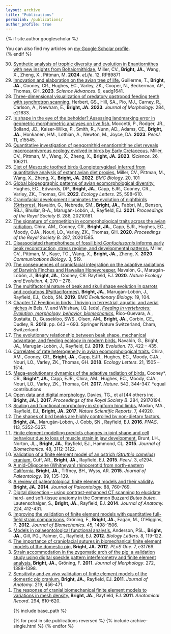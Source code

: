 ```yaml
---
layout: archive
title: "Publications"
permalink: /publications/
author_profile: true
---
```


{% if site.author.googlescholar %}
  <div class="wordwrap">You can also find my articles on <a href="{{site.author.googlescholar}}">my Google Scholar profile</a>.</div>
{% endif %}

<ol reversed> 
  <li><a href="https://elifesciences.org/articles/89871">Synthetic analysis of trophic diversity and evolution in Enantiornithes with new insights from Bohaiornithidae.</a> Miller, CV., <b>Bright, JA.</b>, Wang, X., Zheng, X., Pittman, M. <b>2024</b>. <i>eLife</i>. 12, RP89871</li>
  <li><a href="https://www.science.org/doi/full/10.1126/sciadv.adg1641">Innovation and elaboration on the avian tree of life.</a> Guillerme, T., <b>Bright, JA.</b>, Cooney, CR., Hughes, EC., Varley, ZK., Cooper, N., Beckerman, AP., Thomas, GH. <b>2023</b>.  <i>Science Advances</i>. 9, eadg1641.</li>
  <li><a href="https://onlinelibrary.wiley.com/doi/abs/10.1002/jmor.21633">Three-dimensional visualization of predatory gastropod feeding teeth with synchrotron scanning.</a> Herbert, GS., Hill, SA., Pio, MJ., Carney, R., Carlson, A., Newham, E., <b>Bright, JA.</b> <b>2023</b>.  <i>Journal of Morphology.</i> 284, e21633.</li>
  <li><a href="https://peerj.com/articles/15545/">Is shape in the eye of the beholder? Assessing landmarking error in geometric morphometric analyses on live fish.</a> Moccetti, P., Rodger, JR., Bolland, JD., Kaiser-Wilks, P., Smith, R., Nunn, AD., Adams, CE., <b>Bright, JA.</b>, Honkanen, HM., Lothian, A., Newton, M., Joyce, DA. <b>2023</b>. <i>PeerJ.</i> 11, e15545.</li>
  <li><a href="https://www.cell.com/iscience/fulltext/S2589-0042(23)00288-2">Quantitative investigation of pengornithid enantiornithine diet reveals macrocarnivorous ecology evolved in birds by Early Cretaceous.</a> Miller, CV., Pittman, M., Wang, X., Zheng, X., <b>Bright, JA.</b> <b>2023</b>. <i>iScience.</i> 26, 106211.</li>
  <li><a href="https://link.springer.com/article/10.1186/s12915-022-01294-3">Diet of Mesozoic toothed birds (Longipterygidae) inferred from quantitative analysis of extant avian diet proxies.</a> Miller, CV., Pittman, M., Wang, X., Zheng, X., <b>Bright, JA.</b> <b>2022</b>. <i>BMC Biology.</i> 20, 101</li>
  <li><a href="https://onlinelibrary.wiley.com/doi/full/10.1111/ele.13905">Global biogeographic patterns of avian ecomorphological diversity.</a> Hughes, EC., Edwards, DP., <b>Bright, JA.</b>, Capp, EJR., Cooney, CR., Varley, ZK., Thomas, GH. <b>2022</b>. <i>Ecology Letters.</i> 25, 598-610.</li>
  <li><a href="https://royalsocietypublishing.org/doi/full/10.1098/rspb.2021.0181">Craniofacial development illuminates the evolution of nightbirds (Strisores).</a> Navalón, G., Nebreda, SM., <b>Bright, JA.</b>, Fabbri, M., Benson, RBJ., Bhullar, B-A., Marugán-Lobón, J., Rayfield, EJ. <b>2021</b>. <i>Proceedings of the Royal Society B.</i> 288, 20210181.</li>
  <li><a href="https://royalsocietypublishing.org/doi/full/10.1098/rspb.2020.1585">The signature of competition in ecomorphological traits across the avian radiation.</a> Chira, AM., Cooney, CR., <b>Bright, JA.</b>, Capp, EJR., Hughes, EC., Moody, CJA., Nouri, LO., Varley, ZK., Thomas, GH. <b>2020</b>. <i>Proceedings of the Royal Society B.</i> 287, 20201585.</li>
  <li><a href="https://www.nature.com/articles/s42003-020-01252-1">Disassociated rhamphotheca of fossil bird <i>Confuciusornis</i> informs early beak reconstruction, stress regime, and developmental patterns.</a> Miller, CV., Pittman, M., Kaye, TG., Wang, X., <b>Bright, JA.</b>, Zheng, X. <b>2020</b>. <i>Communications Biology</i>. 3, 519.</li>
  <li><a href="https://www.nature.com/articles/s41559-019-1092-y">The consequences of craniofacial integration on the adaptive radiations of Darwin’s Finches and Hawaiian Honeycreeper.</a> Navalón, G., Marugán-Lobón, J., <b>Bright, JA.</b>, Cooney, CR. Rayfield, EJ. <b>2020</b>. <i>Nature Ecology and Evolution.</i> 4, 270 – 278.
  <li><a href="https://link.springer.com/article/10.1186/s12862-019-1432-1">The multifactorial nature of beak and skull shape evolution in parrots and cockatoos (Psittaciformes).</a> <b>Bright, JA.</b>, Marugán-Lobón, J., Rayfield, EJ., Cobb, SN. <b>2019</b>. <i>BMC Evolutionary Biology.</i> 19, 104.</li>
  <li><a href="https://link.springer.com/chapter/10.1007/978-3-030-13739-7_17">Chapter 17. Feeding in birds: Thriving in terrestrial, aquatic, and aerial niches</a> <i>in</i> Bels, V. and Whishaw, I.Q. [eds], <a href="https://link.springer.com/book/10.1007/978-3-030-13739-7"><i>Feeding in vertebrates: Evolution, morphology, behavior, biomechanics.</i></a> Rico-Guevara, A., Sustaita, D., Gussekloo, SWS., Olsen, AM., <b>Bright, JA.</b>, Corbin, CE., Dudley, R. <b>2019</b>. pp. 643 – 693. Springer Nature Switzerland, Cham, Switzerland. 
  <li><a href="https://academic.oup.com/evolut/article/73/3/422/6727293?login=true">The evolutionary relationship between beak shape, mechanical advantage, and feeding ecology in modern birds.</a> Navalón, G., Bright, JA., Marugán-Lobón, J., Rayfield, EJ. <b>2019</b>. <i>Evolution</i>. 73, 422 – 435.</li>
  <li><a href="https://onlinelibrary.wiley.com/doi/full/10.1111/ele.13131">Correlates of rate heterogeneity in avian ecomorphological traits.</a> Chira, AM., Cooney, CR., <b>Bright, JA.</b>, Capp, EJR., Hughes, EC., Moody, CJA., Nouri, LO., Varley, ZK., Thomas, GH. <b>2018</b>. <i>Ecology Letters</i>. 21, 1505 – 1514.</li>
  <li><a href="https://www.nature.com/articles/nature21074">Mega-evolutionary dynamics of the adaptive radiation of birds.</a> Cooney*, CR., <b>Bright*, JA.</b>, Capp, EJR., Chira, AM., Hughes, EC., Moody, CJA., Nouri, LO., Varley, ZK., Thomas, GH. <b>2017</b>. <i>Nature.</i> 542, 344-347. *equal contributions</li>
  <li><a href="https://royalsocietypublishing.org/doi/full/10.1098/rspb.2017.0194">Open data and digital morphology.</a> Davies, TG., et al [44 others inc. <b>Bright, JA.</b>]. <b>2017</b>. <i>Proceedings of the Royal Society B</i>. 284, 29170194.</li>
  <li><a href="https://www.nature.com/articles/srep44920">Scaling and functional morphology in strigiform hind limbs.</a> Madan, MA., Rayfield, EJ., <b>Bright, JA.</b> <b>2017</b>. <i>Nature Scientific Reports</i>. 7, 44920.</li>
  <li><a href="https://www.pnas.org/doi/abs/10.1073/pnas.1602683113">The shapes of bird beaks are highly controlled by non-dietary factors.</a> <b>Bright, JA.</b>, Marugán-Lobón, J. Cobb, SN., Rayfield, EJ. <b>2016</b>. <i>PNAS</i>. 113, 5352-5357.</li>
  <li><a href="https://www.sciencedirect.com/science/article/pii/S0021929015003942">Finite element modelling predicts changes in joint shape and cell behaviour due to loss of muscle strain in jaw development.</a> Brunt, LH., Norton, JL., <b>Bright, JA.</b>, Rayfield, EJ., Hammond, CL. <b>2015</b>. <i>Journal of Biomechanics</i>. 48, 3112-3122.</li>
  <li><a href="https://peerj.com/articles/1294/">Validation of a finite element model of an ostrich (<i>Struthio camelus</i>) cranium.</a> Cuff, AR., <b>Bright, JA.</b>, Rayfield, EJ. <b>2015</b>. <i>PeerJ</i>. 3, e1294.</li>
  <li><a href="https://www.cambridge.org/core/journals/journal-of-paleontology/article/abs/midoligocene-whitneyan-rhinocerotid-from-northeastern-california/3CDA0401EA63F245A7B73FD7741BFCE8">A mid-Oligocene (Whitneyan) rhinocerotid from north-eastern California.</a> <b>Bright, JA.</b>, Tiffney, BH., Wyss, AR. <b>2015</b>. <i>Journal of Paleontology</i>. 89, 135-139.</li>
  <li><a href="https://www.cambridge.org/core/journals/journal-of-paleontology/article/abs/review-of-paleontological-finite-element-models-and-their-validity/60BD063B98D0436030A2B362D9ED6F04">A review of paleontological finite element models and their validity.</a> <b>Bright, JA.</b> <b>2014</b>. <i>Journal of Paleontology.</i> 88, 760-769.</li>
  <li><a href="https://onlinelibrary.wiley.com/doi/full/10.1111/joa.12153">Digital dissection – using contrast-enhanced CT scanning to elucidate hard- and soft-tissue anatomy in the Common Buzzard <i>Buteo buteo</i>.</a> Lautenschalger, S., <b>Bright, JA.</b>, Rayfield, EJ. <b>2014</b>. <i>Journal of Anatomy.</i> 224, 412-431.</li>
  <li><a href="https://www.sciencedirect.com/science/article/pii/S0021929012001091">Improving the validation of finite element models with quantitative full-field strain comparisons.</a> Gröning, F., <b>Bright, JA.</b>, Fagan, M., O'Higgins, P. <b>2012</b>. <i>Journal of Biomechanics</i>. 45, 1498-1506.</li>
  <li><a href="https://royalsocietypublishing.org/doi/full/10.1098/rsbl.2011.0674">Models in palaeontological functional analysis.</a> Anderson, PSL., <b>Bright, JA.</b>, Gill, PG., Palmer, C., Rayfield, EJ. <b>2012</b>. <i>Biology Letters</i>. 8, 119-122.</li>
  <li><a href="https://journals.plos.org/plosone/article?id=10.1371/journal.pone.0031769">The importance of craniofacial sutures in biomechanical finite element models of the domestic pig.</a> <b>Bright, JA.</b> <b>2012</b>. <i>PLoS One</i>. 7, e31769.</li>
  <li><a href="https://onlinelibrary.wiley.com/doi/full/10.1002/jmor.10991">Strain accommodation in the zygomatic arch of the pig: a validation study using digital speckle pattern interferometry and finite element analysis.</a> <b>Bright, JA.</b>, Gröning, F. <b>2011</b>. <i>Journal of Morphology</i>. 272, 1388-1398.</li>
  <li><a href="https://onlinelibrary.wiley.com/doi/full/10.1111/j.1469-7580.2011.01408.x">Sensitivity and <i>ex vivo</i> validation of finite element models of the domestic pig cranium.</a> <b>Bright, JA.</b>, Rayfield, EJ. <b>2011</b>. <i>Journal of Anatomy</i>. 219, 456-471.</li>
  <li><a href="https://anatomypubs.onlinelibrary.wiley.com/doi/full/10.1002/ar.21358">The response of cranial biomechanical finite element models to variations in mesh density.</a> <b>Bright, JA.</b>, Rayfield, EJ. <b>2011</b>. <i>Anatomical Record</i>. 294, 610-620.</li>

{% include base_path %}

{% for post in site.publications reversed %}
  {% include archive-single.html %}
{% endfor %}
